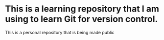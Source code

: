 # This is a learning repository that I am using to learn Git for version control.

This is a personal repository that is being made public

